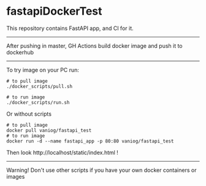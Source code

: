 # fastapiDockerTest

This repository contains FastAPI app, and CI for it. 

---

After pushing in master, GH Actions build docker image and push it to dockerhub 

---

To try image on your PC run:

    # to pull image
    ./docker_scripts/pull.sh

    # to run image
    ./docker_scripts/run.sh

Or without scripts

    # to pull image
    docker pull vaniog/fastapi_test
    # to run image
    docker run -d --name fastapi_app -p 80:80 vaniog/fastapi_test

Then look http://localhost/static/index.html !

---
Warning! Don't use other scripts if you have your own docker containers or images
